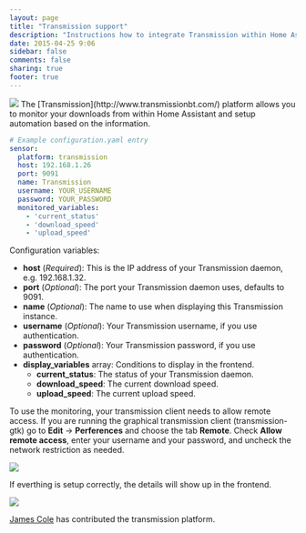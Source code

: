 ```yaml
---
layout: page
title: "Transmission support"
description: "Instructions how to integrate Transmission within Home Assistant."
date: 2015-04-25 9:06
sidebar: false
comments: false
sharing: true
footer: true
---
```


<img src='/images/supported_brands/transmission.png' class='brand pull-right' />
The [Transmission](http://www.transmissionbt.com/) platform allows you to monitor your downloads from within Home Assistant and setup automation based on the information.

```yaml
# Example configuration.yaml entry
sensor:
  platform: transmission
  host: 192.168.1.26
  port: 9091
  name: Transmission
  username: YOUR_USERNAME
  password: YOUR_PASSWORD
  monitored_variables:
    - 'current_status'
    - 'download_speed'
    - 'upload_speed'
```

Configuration variables:

- **host** (*Required*): This is the IP address of your Transmission daemon, e.g. 192.168.1.32.
- **port** (*Optional*): The port your Transmission daemon uses, defaults to 9091.
- **name** (*Optional*): The name to use when displaying this Transmission instance.
- **username** (*Optional*): Your Transmission username, if you use authentication.
- **password** (*Optional*): Your Transmission password, if you use authentication.
- **display_variables** array: Conditions to display in the frontend.
  - **current_status**: The status of your Transmission daemon.
  - **download_speed**: The current download speed.
  - **upload_speed**: The current upload speed.


To use the monitoring, your transmission client needs to allow remote access. If you are running the graphical transmission client (transmission-gtk) go to **Edit** -> **Perferences** and choose the tab **Remote**. Check **Allow remote access**, enter your username and your password, and uncheck the network restriction as needed.

<p class='img'>
  <img src='{{site_root}}/images/screenshots/transmission_perf.png' />
</p>

If everthing is setup correctly, the details will show up in the frontend.

<p class='img'>
  <img src='{{site_root}}/images/screenshots/transmission.png' />
</p>

[James Cole](https://github.com/jamespcole) has contributed the transmission platform.
